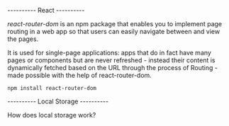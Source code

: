 ---------- React ----------

_react-router-dom_ is an npm package that enables you to implement page routing in a web app so that users can easily navigate between and view the pages.

It is used for single-page applications: apps that do in fact have many pages or components but are never refreshed - instead their content is dynamically fetched based on the URL through the process of Routing - made possible with the help of react-router-dom.

<code>npm install react-router-dom</code>

---------- Local Storage ----------

How does local storage work?
